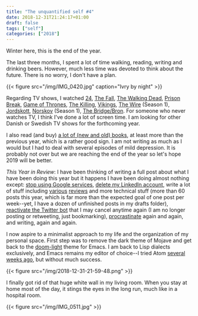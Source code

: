 ```yaml
---
title: "The unquantified self #4"
date: 2018-12-31T21:24:17+01:00
draft: false
tags: ["self"]
categories: ["2018"]
---
```


Winter here, this is the end of the year.

The last three months, I spent a lot of time walking, reading, writing and drinking beers. However, much less time was devoted to think about the future. There is no worry, I don't have a plan.

{{< figure src="/img/IMG_0420.jpg" caption="Ivry by night" >}}

Regarding TV shows, I watched [24](https://www.imdb.com/title/tt0285331/), [The Fall](https://en.wikipedia.org/wiki/The_Fall_(TV_series)), [The Walking Dead](https://en.wikipedia.org/wiki/The_Walking_Dead_(TV_series)), [Prison Break](https://en.wikipedia.org/wiki/Prison%5FBreak), [Game of Thrones](https://en.wikipedia.org/wiki/Game_of_Thrones), [The Killing](https://en.wikipedia.org/wiki/The%5FKilling%5F(Danish%5FTV%5Fseries)), [Vikings](https://www.imdb.com/title/tt2306299/), [The Wire](https://www.imdb.com/title/tt0306414/) (Season 1), [Jordskott](https://en.wikipedia.org/wiki/Jordskott), [Norskov](https://da.wikipedia.org/wiki/Norskov) (Season 1), [The Bridge/Bron](https://en.wikipedia.org/wiki/The_Bridge_(2011_TV_series)). For someone who never watches TV, I think I've done a lot of screen time. I am looking for other Danish or Swedish TV shows for the forthcoming year.

I also read (and buy) [a lot of (new and old) books](/files/books.org), at least more than the previous year, which is a rather good sign. I am not writing as much as I would but I had to deal with several episodes of mild depression. It is probably not over but we are reaching the end of the year so let's hope 2019 will be better.

*This Year in Review*: I have been thinking of writing a full post about what I have been doing this year but it happens I have been doing almost nothing except: [stop using Google services](/post/goodbye-google/), [delete my LinkedIn account](/micro/2018-10-01-21-05-00/), write a lot of stuff including [various](/categories/app-review/) [reviews](/tags/review/) and more technical stuff (more than 60 posts this year, which is far more than the expected goal of one post per week--yet, I have a dozen of unfinished posts in my drafts folder), [reactivate the Twitter bot](http://localhost:1313/categories/tweet-bot/) that I may cancel anytime again (I am no longer posting or retweeting, just bookmarking), [procrastinate](/tags/self/) again and again, and writing, again and again.

I now aspire to a minimalist approach to my life and the organization of my personal space. First step was to remove the dark theme of Mojave and get back to the [doom-light](https://github.com/hlissner/emacs-doom-themes) theme for Emacs. I am back to Lisp dialects exclusively, and Emacs remains my editor of choice--I tried Atom [several weeks ago](/post/atom-stata/), but without much success.

{{< figure src="/img/2018-12-31-21-59-48.png" >}}

I finally got rid of that huge white wall in my living room. When you stay at home most of the day, it stings the eyes in the long run, much like in a hospital room.

{{< figure src="/img/IMG_0511.jpg" >}}
